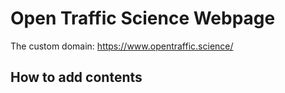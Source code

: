 # Open Traffic Science Webpage
The custom domain: https://www.opentraffic.science/
## How to add contents

